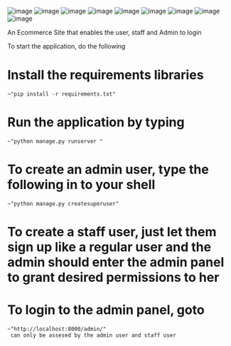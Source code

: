 ![image](https://user-images.githubusercontent.com/93847541/233778141-2dfe6db1-3b94-45a4-a308-233bdd6c6a77.png)
![image](https://user-images.githubusercontent.com/93847541/233778183-9a9a1c2c-2ac7-4535-94b0-f5a0d3cfb6d3.png)
![image](https://user-images.githubusercontent.com/93847541/233778241-9f951af5-750e-4a8a-b18c-ee39b043b05d.png)
![image](https://user-images.githubusercontent.com/93847541/233778247-9a6c056b-b71b-423a-a668-3681567652af.png)
![image](https://user-images.githubusercontent.com/93847541/233778421-3bd036ec-56cc-4e43-a58c-a68661b55537.png)
![image](https://user-images.githubusercontent.com/93847541/233778448-4ea6fa37-8485-4305-a8dc-efbf44247ab2.png)
![image](https://user-images.githubusercontent.com/93847541/233778459-4725275b-8344-4de1-923c-a4c55f955157.png)
![image](https://user-images.githubusercontent.com/93847541/233778482-1bc68e94-a610-4e70-ab67-fc634a4a7710.png)
![image](https://user-images.githubusercontent.com/93847541/233778496-1849db53-2651-4e8b-8b2c-2131f0f931f9.png)





An Ecommerce Site that enables the user, staff and Admin to login

To start the application, do the following
# Install the requirements libraries 
    ~"pip install -r requirements.txt" 

# Run the application by typing
    ~"python manage.py runserver "

# To create an admin user, type the following in to your shell
    ~"python manage.py createsuperuser"

# To create a staff user, just let them sign up like a regular user and the admin should enter the admin panel to grant desired permissions to her

# To login to the admin panel, goto
    ~"http://localhost:8000/admin/"      
     can only be assesed by the admin user and staff user
    
